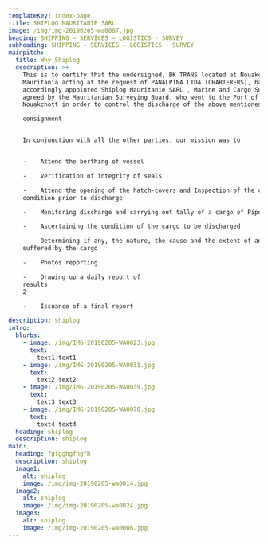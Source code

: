```yaml
---
templateKey: index-page
title: SHIPLOG MAURITANIE SARL
image: /img/img-20190205-wa0007.jpg
heading: SHIPPING – SERVICES – LOGISTICS - SURVEY
subheading: SHIPPING – SERVICES – LOGISTICS - SURVEY
mainpitch:
  title: Why Shiplog
  description: >+
    This is to certify that the undersigned, BK TRANS located at Nouakchott in
    Mauritania acting at the request of PANALPINA LTDA (CHARTERERS), had
    accordingly appointed Shiplog Mauritanie SARL , Marine and Cargo Surveyors,
    agreed by the Mauritanian Surveying Board, who went to the Port of
    Nouakchott in order to control the discharge of the above mentioned

    consignment


    In conjunction with all the other parties, our mission was to


    -    Attend the berthing of vessel

    -    Verification of integrity of seals

    -    Attend the opening of the hatch-covers and Inspection of the cargo
    condition prior to discharge

    -    Monitoring discharge and carrying out tally of a cargo of Pipes

    -    Ascertaining the condition of the cargo to be discharged

    -    Determining if any, the nature, the cause and the extent of any damage
    suffered by the cargo

    -    Photos reporting

    -    Drawing up a daily report of
    results                                                                                 
    2

    -    Issuance of a final report

description: shiplog
intro:
  blurbs:
    - image: /img/IMG-20190205-WA0023.jpg
      text: |
        text1 text1
    - image: /img/IMG-20190205-WA0031.jpg
      text: |
        text2 text2
    - image: /img/IMG-20190205-WA0039.jpg
      text: |
        text3 text3
    - image: /img/IMG-20190205-WA0070.jpg
      text: |
        text4 text4
  heading: shiplog
  description: shiplog
main:
  heading: fgfgghgfhgfh
  description: shiplog
  image1:
    alt: shiplog
    image: /img/img-20190205-wa0014.jpg
  image2:
    alt: shiplog
    image: /img/img-20190205-wa0024.jpg
  image3:
    alt: shiplog
    image: /img/img-20190205-wa0006.jpg
---
```


